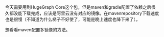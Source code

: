 

今天需要用到HugeGraph Core这个包，但是maven和gradle配置了依赖之后很久都没能下载完成，应该是阿里云没有对应的镜像。在mavenrepository下载速度也是很慢（不知道为什么梯子不好使了，可能是晚上速度也降下来了）。


想看看maven配置多镜像的方法。